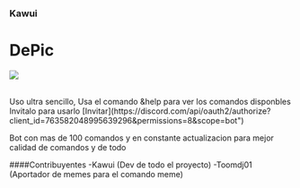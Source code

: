 ### Kawui

<h1>DePic</h1>

![](https://cdn.discordapp.com/attachments/763804175510929469/813806894266974218/DePic_2.png)

<br>
Uso ultra sencillo, Usa el comando &help para ver los comandos disponbles
Invitalo para usarlo [Invitar](https://discord.com/api/oauth2/authorize?client_id=763582048995639296&permissions=8&scope=bot")

Bot con mas de 100 comandos y en constante actualizacion para mejor calidad de comandos y de todo

####Contribuyentes
-Kawui (Dev de todo el proyecto)
-Toomdj01 (Aportador de memes para el comando meme)

